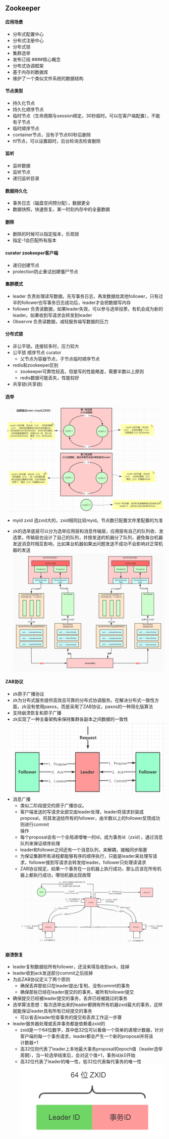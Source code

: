 ## Zookeeper 

#### 应用场景
- 分布式配置中心
- 分布式注册中心
- 分布式锁
- 集群选举
- 发布订阅
####核心概念
- 分布式协调框架
- 基于内存的数据库
- 维护了一个类似文件系统的数据结构
#### 节点类型
- 持久化节点
- 持久化顺序节点
- 临时节点（生命周期与session绑定，30秒超时。可以在客户端配置），不能有子节点
- 临时顺序节点
- container节点，没有子节点60秒后删除
- ttl节点，可以设置超时，后台轮询去检查删除
#### 监听
- 监听数据
- 监听节点
- 递归监听目录
#### 数据持久化
- 事务日志（磁盘空间预分配），数据更全
- 数据快照，快速恢复。某一时刻内存中的全量数据
#### 删除
- 删除的时候可以指定版本，乐观锁
- 指定-1会匹配所有版本
#### curator zookeeper客户端
- 递归创建节点
- protection防止重试创建僵尸节点
#### 集群模式
- leader 负责处理读写数据。先写事务日志，再发数据给其他follower，只有过半的follower也写事务日志成功后，leader才会把数据写内存
- follower 负责读数据，如果leader失效，可以参与选举投票，有机会成为新的leader。如果收到写请求会转发到leader
- Observre 负责读数据，减轻服务端写数据的压力
#### 分布式锁
- 非公平锁。连接较多时，压力较大
- 公平锁 顺序节点 curator
  - 父节点为容器节点，子节点临时顺序节点
- redis和zookeeper区别
  - zookeeper可靠性较高，但是写的性能略差，需要半数以上原则
  - redis数据可能丢失，性能较好
- 共享锁(共享锁)
#### 选举 
![](/studyforbat/pic/zk_sel.png)
- myid zxid 选zxid大的，zxid相同比较myid。节点数已配置文件里配置的为准

- zk的选举底层可以分为选举应用层和消息传输层，应用层有自己的队列收、发选票，传输层也设计了自己的队列，并按发送的机器分了队列，避免每台机器  
发送消息时相互影响，比如某台机器如果出问题发送不成功不会影响对正常机器的发送  
![](/studyforbat/pic/zk_queue.png "zk队列")  
#### ZAB协议
- zk原子广播协议
- zk为分布式服务提供高效且可靠的分布式协调服务。在解决分布式一致性方面，zk没有使用paxos，而是采用了ZAB协议，paxos的一种简化版算法
- 支持崩溃恢复和原子广播
- zk实现了一种主备架构来保持集群各副本之间数据的一致性
  ![](/studyforbat/pic/zk_broadcast.png "zk广播")  
- 消息广播
  - 类似二阶段提交的原子广播协议。
  - 客户端发送的写请求全部交由leader处理，leader将请求封装成proposal，将其发送给所有的follower，由半数以上的follower反馈成功则进行commit  
  操作
  - 每个proposal会有一个全局递增唯一的id，成为事务id（zxid），通过消息队列来保证顺序处理
  - leader和follower之间还有一个消息队列，来解耦，接触同步阻塞
  - 为保证集群所有进程都能够有序的顺序执行，只能是leader来处理写请求，follower接到写请求会转发给leader。follower只处理读请求
  - ZAB协议规定，如果一个事务在一台机器上执行成功，那么应该在所有机器上都执行成功，哪怕机器出现故障
    ![](/studyforbat/pic/zk_broadcast_process.png "zk广播流程") 
#### 崩溃恢复
- leader复制数据给所有follower，还没来得及收到ack，挂掉
- leader收到ack发送部分commit之后挂掉
- 为此ZAB协议定义了两个原则
  - 确保丢弃那些只在leader提出/复制，没有commit的事务
  - 确保那些已经在leader提交的的事务，被所有follower提交
- 确保提交已经被leader提交的事务，丢弃已经被跳过的事务
- 选举算法思想：每次选举出来的leader都拥有所有机器zxid最大的事务，这样就能保证leader具有所有已经提交的事务
  - 可以省去leader检查事务的提交和丢弃工作这一步骤
- leader服务器处理或丢弃事务都是依赖着zxid的
  - zxid是一个64位数字，其中低32位可以看做一个简单的递增计数器，针对客户端的每一个事务请求，leader都会产生一个新的proposal并将该  
  计数器+1
  - 高32位则代表了leader上本地最大事务proposal的epoch值（leader选举周期），当一轮选举结束后，会对这个值+1，事务id从0开始 
  - 高32位代表了leader的唯一性，低32位代表每代事务的唯一性
    ![](/studyforbat/pic/zk_zxid.png "zxid") 